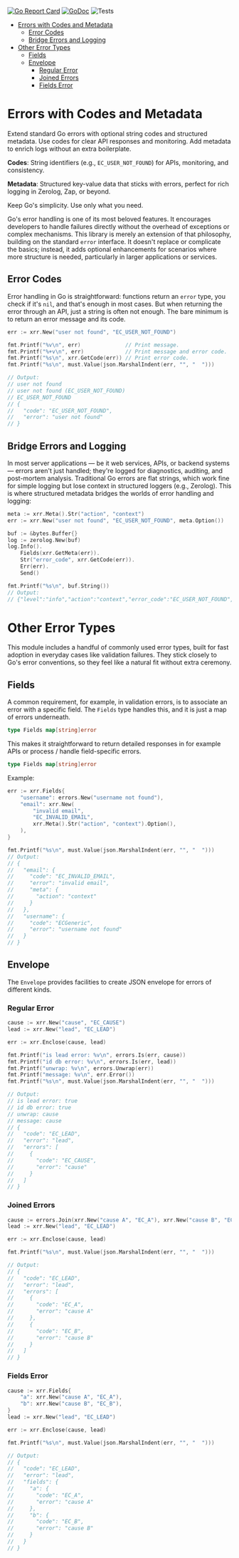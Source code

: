 [![Go Report Card](https://goreportcard.com/badge/github.com/ctx42/xrr)](https://goreportcard.com/report/github.com/ctx42/xrr)
[![GoDoc](https://img.shields.io/badge/api-Godoc-blue.svg)](https://pkg.go.dev/github.com/ctx42/xrr)
![Tests](https://github.com/ctx42/xrr/actions/workflows/go.yml/badge.svg?branch=master)

<!-- TOC -->
* [Errors with Codes and Metadata](#errors-with-codes-and-metadata)
  * [Error Codes](#error-codes)
  * [Bridge Errors and Logging](#bridge-errors-and-logging)
* [Other Error Types](#other-error-types)
  * [Fields](#fields)
  * [Envelope](#envelope)
    * [Regular Error](#regular-error)
    * [Joined Errors](#joined-errors)
    * [Fields Error](#fields-error)
<!-- TOC -->

# Errors with Codes and Metadata

Extend standard Go errors with optional string codes and structured metadata.
Use codes for clear API responses and monitoring. Add metadata to enrich logs
without an extra boilerplate.

**Codes**: String identifiers (e.g., `EC_USER_NOT_FOUND`) for APIs, monitoring, 
and consistency.

**Metadata**: Structured key-value data that sticks with errors, perfect for
rich logging in Zerolog, Zap, or beyond.

Keep Go's simplicity. Use only what you need.

Go's error handling is one of its most beloved features. It encourages
developers to handle failures directly without the overhead of exceptions or
complex mechanisms. This library is merely an extension of that philosophy,
building on the standard `error` interface. It doesn't replace or complicate 
the basics; instead, it adds optional enhancements for scenarios where more
structure is needed, particularly in larger applications or services.

## Error Codes

Error handling in Go is straightforward: functions return an `error` type, you
check if it's `nil`, and that's enough in most cases. But when returning the
error through an API, just a string is often not enough. The bare minimum is to
return an error message and its code.

```go
err := xrr.New("user not found", "EC_USER_NOT_FOUND")

fmt.Printf("%v\n", err)              // Print message.
fmt.Printf("%+v\n", err)             // Print message and error code.
fmt.Printf("%s\n", xrr.GetCode(err)) // Print error code.
fmt.Printf("%s\n", must.Value(json.MarshalIndent(err, "", "  ")))

// Output:
// user not found
// user not found (EC_USER_NOT_FOUND)
// EC_USER_NOT_FOUND
// {
//   "code": "EC_USER_NOT_FOUND",
//   "error": "user not found"
// }
```

## Bridge Errors and Logging

In most server applications — be it web services, APIs, or backend systems —
errors aren't just handled; they're logged for diagnostics, auditing, and
post-mortem analysis. Traditional Go errors are flat strings, which work fine
for simple logging but lose context in structured loggers (e.g., Zerolog). This
is where structured metadata bridges the worlds of error handling and logging:

```go
meta := xrr.Meta().Str("action", "context")
err := xrr.New("user not found", "EC_USER_NOT_FOUND", meta.Option())

buf := &bytes.Buffer{}
log := zerolog.New(buf)
log.Info().
    Fields(xrr.GetMeta(err)).
    Str("error_code", xrr.GetCode(err)).
    Err(err).
    Send()

fmt.Printf("%s\n", buf.String())
// Output:
// {"level":"info","action":"context","error_code":"EC_USER_NOT_FOUND","error":"user not found"}
```

# Other Error Types

This module includes a handful of commonly used error types, built for fast
adoption in everyday cases like validation failures. They stick closely to Go's 
error conventions, so they feel like a natural fit without extra ceremony.

## Fields

A common requirement, for example, in validation errors, is to associate an 
error with a specific field. The `Fields` type handles this, and it is just a 
map of errors underneath.

```go
type Fields map[string]error
```

This makes it straightforward to return detailed responses in for example APIs 
or process / handle field-specific errors.

```go
type Fields map[string]error
```

Example:

```go
err := xrr.Fields{
    "username": errors.New("username not found"),
    "email": xrr.New(
        "invalid email",
        "EC_INVALID_EMAIL",
        xrr.Meta().Str("action", "context").Option(),
    ),
}

fmt.Printf("%s\n", must.Value(json.MarshalIndent(err, "", "  ")))
// Output:
// {
//   "email": {
//     "code": "EC_INVALID_EMAIL",
//     "error": "invalid email",
//     "meta": {
//       "action": "context"
//     }
//   },
//   "username": {
//     "code": "ECGeneric",
//     "error": "username not found"
//   }
// }
```

## Envelope

The `Envelope` provides facilities to create JSON envelope for errors of 
different kinds.

### Regular Error

```go
cause := xrr.New("cause", "EC_CAUSE")
lead := xrr.New("lead", "EC_LEAD")

err := xrr.Enclose(cause, lead)

fmt.Printf("is lead error: %v\n", errors.Is(err, cause))
fmt.Printf("id db error: %v\n", errors.Is(err, lead))
fmt.Printf("unwrap: %v\n", errors.Unwrap(err))
fmt.Printf("message: %v\n", err.Error())
fmt.Printf("%s\n", must.Value(json.MarshalIndent(err, "", "  ")))

// Output:
// is lead error: true
// id db error: true
// unwrap: cause
// message: cause
// {
//   "code": "EC_LEAD",
//   "error": "lead",
//   "errors": [
//     {
//       "code": "EC_CAUSE",
//       "error": "cause"
//     }
//   ]
// }
```

### Joined Errors

```go
cause := errors.Join(xrr.New("cause A", "EC_A"), xrr.New("cause B", "EC_B"))
lead := xrr.New("lead", "EC_LEAD")

err := xrr.Enclose(cause, lead)

fmt.Printf("%s\n", must.Value(json.MarshalIndent(err, "", "  ")))

// Output:
// {
//   "code": "EC_LEAD",
//   "error": "lead",
//   "errors": [
//     {
//       "code": "EC_A",
//       "error": "cause A"
//     },
//     {
//       "code": "EC_B",
//       "error": "cause B"
//     }
//   ]
// }
```

### Fields Error

```go
cause := xrr.Fields{
    "a": xrr.New("cause A", "EC_A"),
    "b": xrr.New("cause B", "EC_B"),
}
lead := xrr.New("lead", "EC_LEAD")

err := xrr.Enclose(cause, lead)

fmt.Printf("%s\n", must.Value(json.MarshalIndent(err, "", "  ")))

// Output:
// {
//   "code": "EC_LEAD",
//   "error": "lead",
//   "fields": {
//     "a": {
//       "code": "EC_A",
//       "error": "cause A"
//     },
//     "b": {
//       "code": "EC_B",
//       "error": "cause B"
//     }
//   }
// }
```